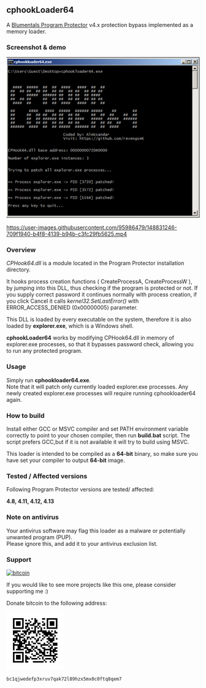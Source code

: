 ## cphookLoader64

A [Blumentals Program Protector](https://www.blumentals.net/protector/) v4.x protection bypass implemented as a memory loader.

### Screenshot & demo

![cphookloader64](img/cphookscr.PNG) 


https://user-images.githubusercontent.com/95986479/148831246-709f1940-b4f8-4139-b94b-c3fc29fb5625.mp4

### Overview

_CPHook64.dll_ is a module located in the Program Protector installation directory.

It hooks process creation functions ( CreateProcessA, CreateProcessW ), by jumping into this DLL, thus checking if the program is protected or not. If you supply correct password it continues normally with process creation, if you click Cancel it calls _kernel32.SetLastError()_ with ERROR_ACCESS_DENIED (0x00000005) parameter.

This DLL is loaded by every executable on the system, therefore it is also loaded by **explorer.exe**, which is a Windows shell.

**cphookLoader64** works by modifying CPHook64.dll in memory of explorer.exe processes, so that it bypasses password check, allowing you to run any protected program.


### Usage

Simply run **cphookloader64.exe**.   
Note that it will patch only currently loaded explorer.exe processes. Any newly created explorer.exe processes will require running cphookloader64 again.

### How to build

Install either GCC or MSVC compiler and set PATH environment variable correctly to point to your chosen compiler, then run **build.bat** script. The script prefers GCC,but if it is not available it will try to build using MSVC.

This loader is intended to be compiled as a **64-bit** binary, so make sure you have set your compiler to output **64-bit** image.

### Tested / Affected versions

Following Program Protector versions are tested/ affected:
 
**4.8, 4.11, 4.12, 4.13**


### Note on antivirus

Your antivirus software may flag this loader as a malware or potentially unwanted program (PUP).   
Please ignore this, and add it to your antivirus exclusion list.

### Support

[![bitcoin](https://img.shields.io/badge/donate-bitcoin-EF8E19)](bitcoin:bc1qjwedefp3xruv7qak72l89hzx5mx0c0ftq8qem7)

If you would like to see more projects like this one, please consider supporting me :)  

Donate bitcoin to the following address:

![btcqrcode](img/bcqrcode.png)

```
bc1qjwedefp3xruv7qak72l89hzx5mx0c0ftq8qem7
```

